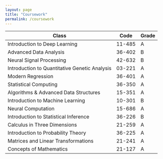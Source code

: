 ```yaml
---
layout: page
title: "Coursework"
permalink: /coursework
---
```



| Class | Code | Grade |
|-------|--------|---------|
| Introduction to Deep Learning | 11-485 | A |
| Advanced Data Analysis | 36-402 | B |
| Neural Signal Processing | 42-632 | B |
| Introduction to Quantitative Genetic Analysis | 03-221 | A |
| Modern Regression | 36-401 | A |
| Statistical Computing | 36-350 | A |
| Algorithms & Advanced Data Structures | 15-351 | A |
| Introduction to Machine Learning | 10-301 | B |
| Neural Computation | 15-686 | A |
| Introduction to Statistical Inference | 36-226 | B |
| Calculus in Three Dimensions | 21-259 | A |
| Introduction to Probability Theory | 36-225 | A |
| Matrices and Linear Transformations | 21-241 | A |
| Concepts of Mathematics | 21-127 | A |